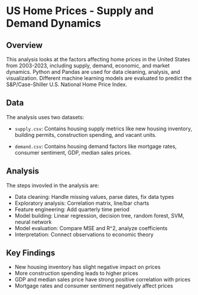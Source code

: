 # US Home Prices - Supply and Demand Dynamics

## Overview

This analysis looks at the factors affecting home prices in the United States from 2003-2023, including supply, demand, economic, and market dynamics. Python and Pandas are used for data cleaning, analysis, and visualization.  Different machine learning models are evaluated to predict the S&P/Case-Shiller U.S. National Home Price Index.

## Data

The analysis uses two datasets:

- `supply.csv`: Contains housing supply metrics like new housing inventory, building permits, construction spending, and vacant units.

- `demand.csv`: Contains housing demand factors like mortgage rates, consumer sentiment, GDP, median sales prices.

## Analysis

The steps invovled in the analysis are:

- Data cleaning: Handle missing values, parse dates, fix data types
- Exploratory analysis: Correlation matrix, line/bar charts 
- Feature engineering: Add quarterly time period 
- Model building: Linear regression, decision tree, random forest, SVM, neural network
- Model evaluation: Compare MSE and R^2, analyze coefficients
- Interpretation: Connect observations to economic theory 

## Key Findings

- New housing inventory has slight negative impact on prices
- More construction spending leads to higher prices 
- GDP and median sales price have strong positive correlation with prices
- Mortgage rates and consumer sentiment negatively affect prices

